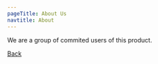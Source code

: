 ```yaml
---
pageTitle: About Us
navtitle: About
---
```


We are a group of commited users of this product. 

[Back](/)
